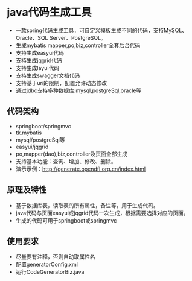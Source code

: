 # java代码生成工具
* 一款spring代码生成工具，可自定义模板生成不同的代码，支持MySQL、Oracle、SQL Server、PostgreSQL。
* 生成mybatis mapper,po,biz,controller全套后台代码
* 支持生成easyui代码
* 支持生成jqgrid代码
* 支持生成layui代码
* 支持生成swagger文档代码
* 支持基于uri的限制，配置允许动态修改
* 通过jdbc支持多种数据库:mysql,postgreSql,oracle等

## 代码架构
* springboot/springmvc
* tk.mybatis
* mysql/postgreSql等
* easyui/jqgrid
* po,mapper(dao),biz,controller及页面全部生成
* 支持基本功能：查询、增加、修改、删除。
* 演示示例：http://generate.opendfl.org.cn/index.html


## 原理及特性
* 基于数据库表，读取表的所有属性，备注等，用于生成代码。
* java代码与页面easyui或jqgrid代码一次生成，根据需要选择对应的页面。
* 生成的代码可用于springboot或springmvc

## 使用要求
* 尽量要有注释，否则自动取属性名
* 配置generatorConfig.xml
* 运行CodeGeneratorBiz.java